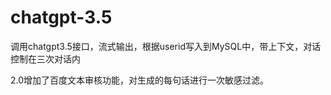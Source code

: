# chatgpt-3.5

调用chatgpt3.5接口，流式输出，根据userid写入到MySQL中，带上下文，对话控制在三次对话内


2.0增加了百度文本审核功能，对生成的每句话进行一次敏感过滤。
